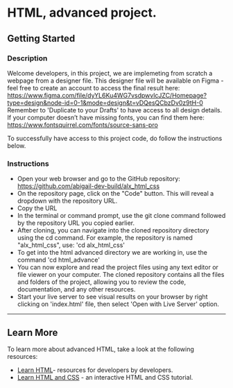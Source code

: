 # HTML, advanced project.

## Getting Started

### Description

Welcome developers, in this project, we are implemeting from scratch a webpage from a designer file. This designer file will be available on Figma - feel free to create an account to access the final result here:
https://www.figma.com/file/dyYL6Ku4WG7vsdpwvlcJZC/Homepage?type=design&node-id=0-1&mode=design&t=vDQesQCbzDv0z9tH-0
Remember to 'Duplicate to your Drafts' to have access to all design details. If your computer doesn’t have missing fonts, you can find them here: https://www.fontsquirrel.com/fonts/source-sans-pro

To successfully have access to this project code, do follow the instructions below.

### Instructions

- Open your web browser and go to the GitHub repository: https://github.com/abigail-dev-build/alx_html_css
- On the repository page, click on the "Code" button. This will reveal a dropdown with the repository URL.
- Copy the URL
- In the terminal or command prompt, use the git clone command followed by the repository URL you copied earlier.
- After cloning, you can navigate into the cloned repository directory using the cd command. For example, the repository is named "alx_html_css", use: 'cd alx_html_css'
- To get into the html advanced directory we are working in, use the command 'cd html_advance'
- You can now explore and read the project files using any text editor or file viewer on your computer. The cloned repository contains all the files and folders of the project, allowing you to review the code, documentation, and any other resources.
- Start your live server to see visual results on your browser by right clicking on 'index.html' file, then select 'Open with Live Server' option.

---

## Learn More

To learn more about advanced HTML, take a look at the following resources:
- [Learn HTML](https://developer.mozilla.org/en-US/docs/Learn/HTML/Introduction_to_HTML)- resources for developers by developers. 
- [Learn HTML and CSS](https://learn.shayhowe.com/html-css/) - an interactive HTML and CSS tutorial. 
